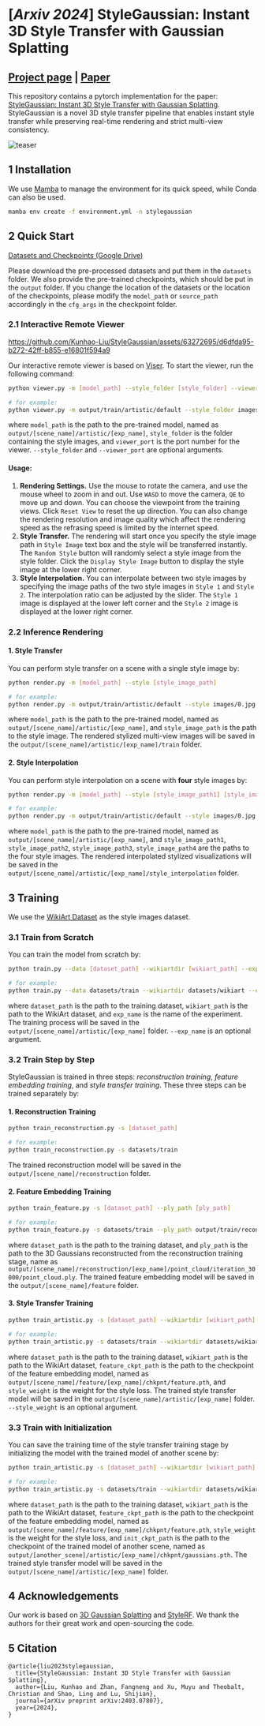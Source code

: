 # [*Arxiv 2024*] StyleGaussian: Instant 3D Style Transfer with Gaussian Splatting

## [Project page](https://kunhao-liu.github.io/StyleGaussian/) |  [Paper](https://arxiv.org/abs/2403.07807)

This repository contains a pytorch implementation for the paper: [StyleGaussian: Instant 3D Style Transfer with Gaussian Splatting](https://arxiv.org/abs/2403.07807). StyleGaussian is a novel 3D style transfer pipeline that enables instant style transfer while preserving real-time rendering and strict multi-view consistency. 

![teaser](https://kunhao-liu.github.io/StyleGaussian/resources/teaser.jpg)

## 1 Installation

We use [Mamba](https://mamba.readthedocs.io/en/latest/installation/mamba-installation.html) to manage the environment for its quick speed, while Conda can also be used. 
```bash
mamba env create -f environment.yml -n stylegaussian
```

## 2 Quick Start

[Datasets and Checkpoints (Google Drive)](https://drive.google.com/drive/folders/1xHGXniVL3nh6G7pKDkZR1SJlfvo4YB1J?usp=sharing)

Please download the pre-processed datasets and put them in the `datasets` folder. We also provide the pre-trained checkpoints, which should be put in the `output` folder. If you change the location of the datasets or the location of the checkpoints, please modify the `model_path` or `source_path` accordingly in the `cfg_args` in the checkpoint folder.

### 2.1 Interactive Remote Viewer

https://github.com/Kunhao-Liu/StyleGaussian/assets/63272695/d6dfda95-b272-42ff-b855-e16801f594a9

Our interactive remote viewer is based on [Viser](https://github.com/nerfstudio-project/viser). To start the viewer, run the following command:
```bash
python viewer.py -m [model_path] --style_folder [style_folder] --viewer_port [viewer_port]

# for example:
python viewer.py -m output/train/artistic/default --style_folder images --viewer_port 8080
```
where `model_path` is the path to the pre-trained model, named as `output/[scene_name]/artistic/[exp_name]`, `style_folder` is the folder containing the style images, and `viewer_port` is the port number for the viewer. `--style_folder` and `--viewer_port` are optional arguments.

#### Usage:
 1. **Rendering Settings.** Use the mouse to rotate the camera, and use the mouse wheel to zoom in and out. Use `WASD` to move the camera, `QE` to move up and down. You can choose the viewpoint from the training views. Click `Reset View` to reset the up direction.  You can also change the rendering resolution and image quality which affect the rendering speed as the refrasing speed is limited by the internet speed. 
 2. **Style Transfer.** The rendering will start once you specify the style image path in `Style Image` text box and the style will be transferred instantly. The `Random Style` button will randomly select a style image from the style folder. Click the `Display Style Image` button to display the style image at the lower right corner.
 3. **Style Interpolation.** You can interpolate between two style images by specifying the image paths of the two style images in `Style 1` and `Style 2`. The interpolation ratio can be adjusted by the slider. The  `Style 1` image is displayed at the lower left corner and the `Style 2` image is displayed at the lower right corner.


### 2.2 Inference Rendering

#### 1. Style Transfer
You can perform style transfer on a scene with a single style image by:
```bash
python render.py -m [model_path] --style [style_image_path] 

# for example:
python render.py -m output/train/artistic/default --style images/0.jpg
```
where `model_path` is the path to the pre-trained model, named as `output/[scene_name]/artistic/[exp_name]`, and `style_image_path` is the path to the style image. The rendered stylized multi-view images will be saved in the `output/[scene_name]/artistic/[exp_name]/train` folder.

#### 2. Style Interpolation
You can perform style interpolation on a scene with **four** style images by:
```bash
python render.py -m [model_path] --style [style_image_path1] [style_image_path2] [style_image_path3] [style_image_path4]

# for example:
python render.py -m output/train/artistic/default --style images/0.jpg images/1.jpg images/2.jpg images/3.jpg
```
where `model_path` is the path to the pre-trained model, named as `output/[scene_name]/artistic/[exp_name]`, and `style_image_path1`, `style_image_path2`, `style_image_path3`, `style_image_path4` are the paths to the four style images. The rendered interpolated stylized visualizations will be saved in the `output/[scene_name]/artistic/[exp_name]/style_interpolation` folder.


## 3 Training
We use the [WikiArt Dataset](https://www.kaggle.com/datasets/ipythonx/wikiart-gangogh-creating-art-gan) as the style images dataset.

### 3.1 Train from Scratch
You can train the model from scratch by:
```bash
python train.py --data [dataset_path] --wikiartdir [wikiart_path] --exp_name [exp_name]

# for example:
python train.py --data datasets/train --wikiartdir datasets/wikiart --exp_name default
```
where `dataset_path` is the path to the training dataset, `wikiart_path` is the path to the WikiArt dataset, and `exp_name` is the name of the experiment. The training process will be saved in the `output/[scene_name]/artistic/[exp_name]` folder. `--exp_name` is an optional argument.

### 3.2 Train Step by Step
StyleGaussian is trained in three steps: *reconstruction training*, *feature embedding training*, and *style transfer training*. These three steps can be trained separately by:

#### 1. Reconstruction Training
```bash
python train_reconstruction.py -s [dataset_path]

# for example:
python train_reconstruction.py -s datasets/train
```
The trained reconstruction model will be saved in the `output/[scene_name]/reconstruction` folder.

#### 2. Feature Embedding Training
```bash
python train_feature.py -s [dataset_path] --ply_path [ply_path]

# for example:
python train_feature.py -s datasets/train --ply_path output/train/reconstruction/default/point_cloud/iteration_30000/point_cloud.ply
```
where `dataset_path` is the path to the training dataset, and `ply_path` is the path to the 3D Gaussians reconstructed from the reconstruction training stage, name as `output/[scene_name]/reconstruction/[exp_name]/point_cloud/iteration_30000/point_cloud.ply`. The trained feature embedding model will be saved in the `output/[scene_name]/feature` folder.


#### 3. Style Transfer Training
```bash
python train_artistic.py -s [dataset_path] --wikiartdir [wikiart_path] --ckpt_path [feature_ckpt_path] --style_weight [style_weight] 

# for example:
python train_artistic.py -s datasets/train --wikiartdir datasets/wikiart --ckpt_path output/train/feature/default/chkpnt/feature.pth --style_weight 10
```
where `dataset_path` is the path to the training dataset, `wikiart_path` is the path to the WikiArt dataset, `feature_ckpt_path` is the path to the checkpoint of the feature embedding model, named as `output/[scene_name]/feature/[exp_name]/chkpnt/feature.pth`, and `style_weight` is the weight for the style loss. The trained style transfer model will be saved in the `output/[scene_name]/artistic/[exp_name]` folder. `--style_weight` is an optional argument.

### 3.3 Train with Initialization
You can save the training time of the style transfer training stage by initializing the model with the trained model of another scene by:
```bash
python train_artistic.py -s [dataset_path] --wikiartdir [wikiart_path] --ckpt_path [feature_ckpt_path] --style_weight [style_weight] --decoder_path [init_ckpt_path]

# for example:
python train_artistic.py -s datasets/train --wikiartdir datasets/wikiart --ckpt_path output/train/feature/default/chkpnt/feature.pth --style_weight 10 --decoder_path output/truck/artistic/default/chkpnt/gaussians.pth
```
where `dataset_path` is the path to the training dataset, `wikiart_path` is the path to the WikiArt dataset, `feature_ckpt_path` is the path to the checkpoint of the feature embedding model, named as `output/[scene_name]/feature/[exp_name]/chkpnt/feature.pth`, `style_weight` is the weight for the style loss, and `init_ckpt_path` is the path to the checkpoint of the trained model of another scene, named as `output/[another_scene]/artistic/[exp_name]/chkpnt/gaussians.pth`. The trained style transfer model will be saved in the `output/[scene_name]/artistic/[exp_name]` folder.

## 4 Acknowledgements

Our work is based on [3D Gaussian Splatting](https://github.com/graphdeco-inria/gaussian-splatting) and [StyleRF](https://github.com/Kunhao-Liu/StyleRF). We thank the authors for their great work and open-sourcing the code.

## 5 Citation

```
@article{liu2023stylegaussian,
  title={StyleGaussian: Instant 3D Style Transfer with Gaussian Splatting},
  author={Liu, Kunhao and Zhan, Fangneng and Xu, Muyu and Theobalt, Christian and Shao, Ling and Lu, Shijian},
  journal={arXiv preprint arXiv:2403.07807},
  year={2024},
}
```
